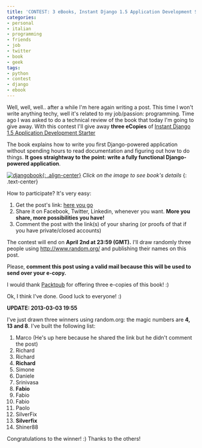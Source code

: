 ```yaml
---
title: 'CONTEST: 3 eBooks, Instant Django 1.5 Application Development Starter [CLOSED]'
categories:
- personal
- italian
- programming
- friends
- job
- twitter
- book
- geek
tags:
- python
- contest
- django
- ebook
---
```

Well, well, well.. after a while I'm here again writing a post. This time I
won't write anything techy, well it's related to my job/passion: programming.
Time ago I was asked to do a technical review  of the book that today I'm
going to give away. With this contest I'll give away **three eCopies** of
[Instant Django 1.5 Application Development
Starter](http://www.packtpub.com/django-1-5-application-development-starter/book)

The book explains how to write you first Django-powered application without
spending hours to read documentation and figuring out how to do things. **It
goes straightway to the point: write a fully functional Django-powered
application**.

[![djangobook]({{site.url}}/images/djangobook.png){: .align-center}](http://link.packtpub.com/Oefh5q)
_Click on the image to see book's details_
{: .text-center}

How to participate? It's very easy:

  1. Get the post's link: [here you go]({{site.url}}/2013/03/26/contest-3-ebooks-instant-django-1-5-application-development-starter/)
  2. Share it on Facebook, Twitter, Linkedin, whenever you want. **More you share, more possibilities you have!**
  3. Comment the post with the link(s) of your sharing (or proofs of that if you have private/closed accounts)
  
The contest will end on **April 2nd at 23:59 (GMT).** I'll draw randomly
three people using <http://www.random.org/> and publishing their names on this
post.

Please, **comment this post using a valid mail because this will be used to
send over your e-copy.**

I would thank [Packtpub](http://www.packtpub.com/) for offering three e-copies
of this book! :)

Ok, I think I've done. Good luck to everyone! :)

**UPDATE: 2013-03-03 19:55**

I've just drawn three winners using random.org: the magic numbers are **4, 13
and 8**. I've built the following list:

  1. Marco (He's up here because he shared the link but he didn't comment the post)
  2. Richard
  3. Richard
  4. **Richard**
  5. Simone
  6. Daniele
  7. Srinivasa
  8. **Fabio**
  9. Fabio
  10. Fabio
  11. Paolo
  12. SilverFix
  13. **Silverfix**
  14. Shiner88
  
Congratulations to the winner! :) Thanks to the others!
